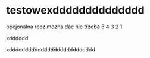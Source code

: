 # testowexdddddddddddddd
opcjonalna recz mozna dac nie trzeba
5
4
3
2
1



xdddddd

xddddddddddddddddddddddddddd


